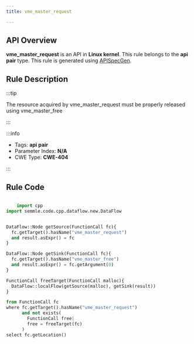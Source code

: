 ```yaml
---
title: vme_master_request

---
```



## API Overview
**vme_master_request** is an API in **Linux kernel**. This rule belongs to the **api pair** type. This rule is generated using [APISpecGen](../../tools/APISpecGen).
## Rule Description

:::tip

The resource acquired by vme_master_request must be properly released using vme_master_free

:::

:::info

- Tags: **api pair**
- Parameter Index: **N/A**
- CWE Type: **CWE-404**

:::

## Rule Code
```python

    import cpp
import semmle.code.cpp.dataflow.new.DataFlow


DataFlow::Node getSource(FunctionCall fc){
  fc.getTarget().hasName("vme_master_request")
  and result.asExpr() = fc
}

DataFlow::Node getSink(FunctionCall fc){
  fc.getTarget().hasName("vme_master_free")
  and result.asExpr() = fc.getArgument(0)
}

FunctionCall freeTarget(FunctionCall malloc){
  DataFlow::localFlow(getSource(malloc), getSink(result))
}

from FunctionCall fc
where fc.getTarget().hasName("vme_master_request")
      and not exists(
        FunctionCall free| 
        free = freeTarget(fc)
      )
select fc.getLocation()

    
```